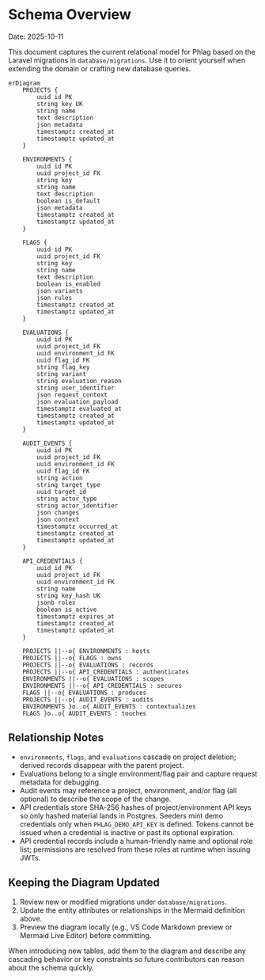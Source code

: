 # Schema Overview

Date: 2025-10-11

This document captures the current relational model for Phlag based on the Laravel migrations in `database/migrations`. Use it to orient yourself when extending the domain or crafting new database queries.

```mermaid
erDiagram
    PROJECTS {
        uuid id PK
        string key UK
        string name
        text description
        json metadata
        timestamptz created_at
        timestamptz updated_at
    }

    ENVIRONMENTS {
        uuid id PK
        uuid project_id FK
        string key
        string name
        text description
        boolean is_default
        json metadata
        timestamptz created_at
        timestamptz updated_at
    }

    FLAGS {
        uuid id PK
        uuid project_id FK
        string key
        string name
        text description
        boolean is_enabled
        json variants
        json rules
        timestamptz created_at
        timestamptz updated_at
    }

    EVALUATIONS {
        uuid id PK
        uuid project_id FK
        uuid environment_id FK
        uuid flag_id FK
        string flag_key
        string variant
        string evaluation_reason
        string user_identifier
        json request_context
        json evaluation_payload
        timestamptz evaluated_at
        timestamptz created_at
        timestamptz updated_at
    }

    AUDIT_EVENTS {
        uuid id PK
        uuid project_id FK
        uuid environment_id FK
        uuid flag_id FK
        string action
        string target_type
        uuid target_id
        string actor_type
        string actor_identifier
        json changes
        json context
        timestamptz occurred_at
        timestamptz created_at
        timestamptz updated_at
    }

    API_CREDENTIALS {
        uuid id PK
        uuid project_id FK
        uuid environment_id FK
        string name
        string key_hash UK
        jsonb roles
        boolean is_active
        timestamptz expires_at
        timestamptz created_at
        timestamptz updated_at
    }

    PROJECTS ||--o{ ENVIRONMENTS : hosts
    PROJECTS ||--o{ FLAGS : owns
    PROJECTS ||--o{ EVALUATIONS : records
    PROJECTS ||--o{ API_CREDENTIALS : authenticates
    ENVIRONMENTS ||--o{ EVALUATIONS : scopes
    ENVIRONMENTS ||--o{ API_CREDENTIALS : secures
    FLAGS ||--o{ EVALUATIONS : produces
    PROJECTS ||--o{ AUDIT_EVENTS : audits
    ENVIRONMENTS }o..o{ AUDIT_EVENTS : contextualizes
    FLAGS }o..o{ AUDIT_EVENTS : touches
```

## Relationship Notes

- `environments`, `flags`, and `evaluations` cascade on project deletion; derived records disappear with the parent project.
- Evaluations belong to a single environment/flag pair and capture request metadata for debugging.
- Audit events may reference a project, environment, and/or flag (all optional) to describe the scope of the change.
- API credentials store SHA-256 hashes of project/environment API keys so only hashed material lands in Postgres. Seeders mint demo credentials only when `PHLAG_DEMO_API_KEY` is defined. Tokens cannot be issued when a credential is inactive or past its optional expiration.
- API credential records include a human-friendly name and optional role list; permissions are resolved from these roles at runtime when issuing JWTs.

## Keeping the Diagram Updated

1. Review new or modified migrations under `database/migrations`.
2. Update the entity attributes or relationships in the Mermaid definition above.
3. Preview the diagram locally (e.g., VS Code Markdown preview or Mermaid Live Editor) before committing.

When introducing new tables, add them to the diagram and describe any cascading behavior or key constraints so future contributors can reason about the schema quickly.
